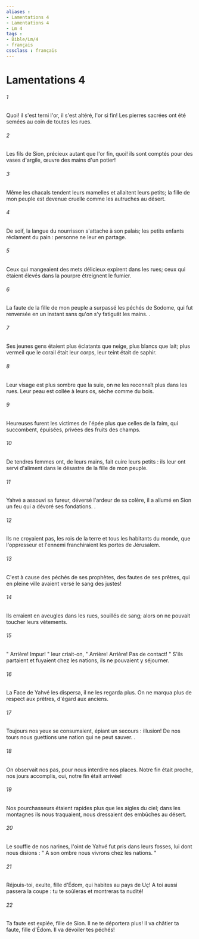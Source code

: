 ```yaml
---
aliases : 
- Lamentations 4
- Lamentations 4
- Lm 4
tags : 
- Bible/Lm/4
- français
cssclass : français
---
```


# Lamentations 4

###### 1
Quoi! il s'est terni l'or, il s'est altéré, l'or si fin! Les pierres sacrées ont été semées au coin de toutes les rues. 
###### 2
Les fils de Sion, précieux autant que l'or fin, quoi! ils sont comptés pour des vases d'argile, œuvre des mains d'un potier! 
###### 3
Même les chacals tendent leurs mamelles et allaitent leurs petits; la fille de mon peuple est devenue cruelle comme les autruches au désert. 
###### 4
De soif, la langue du nourrisson s'attache à son palais; les petits enfants réclament du pain : personne ne leur en partage. 
###### 5
Ceux qui mangeaient des mets délicieux expirent dans les rues; ceux qui étaient élevés dans la pourpre étreignent le fumier. 
###### 6
La faute de la fille de mon peuple a surpassé les péchés de Sodome, qui fut renversée en un instant sans qu'on s'y fatiguât les mains. . 
###### 7
Ses jeunes gens étaient plus éclatants que neige, plus blancs que lait; plus vermeil que le corail était leur corps, leur teint était de saphir. 
###### 8
Leur visage est plus sombre que la suie, on ne les reconnaît plus dans les rues. Leur peau est collée à leurs os, sèche comme du bois. 
###### 9
Heureuses furent les victimes de l'épée plus que celles de la faim, qui succombent, épuisées, privées des fruits des champs. 
###### 10
De tendres femmes ont, de leurs mains, fait cuire leurs petits : ils leur ont servi d'aliment dans le désastre de la fille de mon peuple. 
###### 11
Yahvé a assouvi sa fureur, déversé l'ardeur de sa colère, il a allumé en Sion un feu qui a dévoré ses fondations. . 
###### 12
Ils ne croyaient pas, les rois de la terre et tous les habitants du monde, que l'oppresseur et l'ennemi franchiraient les portes de Jérusalem. 
###### 13
C'est à cause des péchés de ses prophètes, des fautes de ses prêtres, qui en pleine ville avaient versé le sang des justes! 
###### 14
Ils erraient en aveugles dans les rues, souillés de sang; alors on ne pouvait toucher leurs vêtements. 
###### 15
" Arrière! Impur! " leur criait-on, " Arrière! Arrière! Pas de contact! " S'ils partaient et fuyaient chez les nations, ils ne pouvaient y séjourner. 
###### 16
La Face de Yahvé les dispersa, il ne les regarda plus. On ne marqua plus de respect aux prêtres, d'égard aux anciens. 
###### 17
Toujours nos yeux se consumaient, épiant un secours : illusion! De nos tours nous guettions une nation qui ne peut sauver. . 
###### 18
On observait nos pas, pour nous interdire nos places. Notre fin était proche, nos jours accomplis, oui, notre fin était arrivée! 
###### 19
Nos pourchasseurs étaient rapides plus que les aigles du ciel; dans les montagnes ils nous traquaient, nous dressaient des embûches au désert. 
###### 20
Le souffle de nos narines, l'oint de Yahvé fut pris dans leurs fosses, lui dont nous disions : " A son ombre nous vivrons chez les nations. " 
###### 21
Réjouis-toi, exulte, fille d'Édom, qui habites au pays de Uç! A toi aussi passera la coupe : tu te soûleras et montreras ta nudité! 
###### 22
Ta faute est expiée, fille de Sion. Il ne te déportera plus! Il va châtier ta faute, fille d'Édom. Il va dévoiler tes péchés! 
